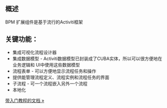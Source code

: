 ## 概述

BPM 扩展组件是基于流行的Activiti框架

## 关键功能：

*   集成可视化流程设计器
*   集成数据模型 - Activiti数据模型已封装成了CUBA实体，所以可以很方便地在业务逻辑和 UI中使用这些数据模型
*   流程表单 - 可以方便地显示流程任务和操作
*   提供能管理流程定义、流程实例和流程任务的界面
*   子流程 - 可一个流程嵌入另外一个流程
*   本地化

[带入门教程的文档 »](https://doc.cuba-platform.com/bpm-latest/)